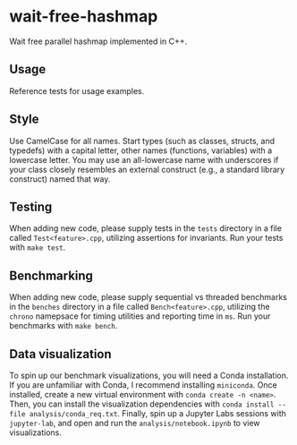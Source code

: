 # wait-free-hashmap
Wait free parallel hashmap implemented in C++.

## Usage

Reference tests for usage examples.

## Style

Use CamelCase for all names. Start types (such as classes, structs, and typedefs) with a capital letter, other names (functions, variables) with a lowercase letter. You may use an all-lowercase name with underscores if your class closely resembles an external construct (e.g., a standard library construct) named that way.

## Testing

When adding new code, please supply tests in the `tests` directory in a file called `Test<feature>.cpp`, utilizing assertions for invariants. Run your tests with `make test`.

## Benchmarking

When adding new code, please supply sequential vs threaded benchmarks in the `benches` directory in a file called `Bench<feature>.cpp`, utilizing the `chrono` namepsace for timing utilities and reporting time in `ms`. Run your benchmarks with `make bench`.

## Data visualization

To spin up our benchmark visualizations, you will need a Conda installation. If you are unfamiliar with Conda, I recommend installing `miniconda`. Once installed, create a new virtual environment with `conda create -n <name>`. Then, you can install the visualization dependencies with `conda install --file analysis/conda_req.txt`. Finally, spin up a Jupyter Labs sessions with `jupyter-lab`, and open and run the `analysis/notebook.ipynb` to view visualizations.
